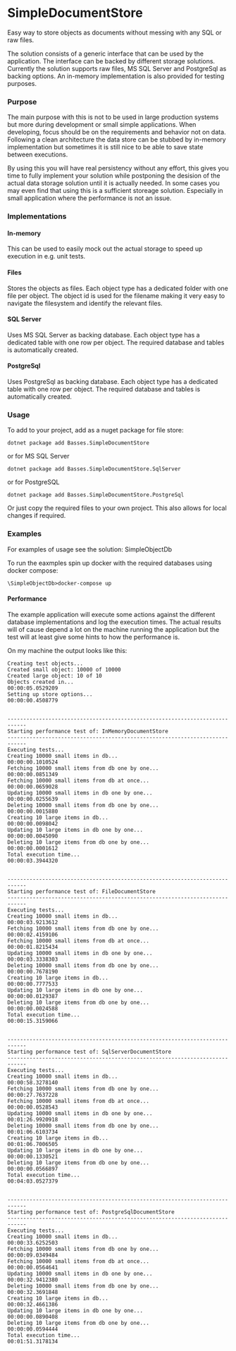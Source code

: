 # SimpleDocumentStore
Easy way to store objects as documents without messing with any SQL or raw files.

The solution consists of a generic interface that can be used by the application. The interface can be backed by different storage solutions. Currently the solution supports raw files, MS SQL Server and PostgreSql as backing options. An in-memory implementation is also provided for testing purposes.

### Purpose
The main purpose with this is not to be used in large production systems but more during development or small simple applications. When developing, focus should be on the requirements and behavior not on data.
Following a clean architecture the data store can be stubbed by in-memory implementation but sometimes it is still nice to be able to save state between executions.

By using this you will have real persistency without any effort, this gives you time to fully implement your solution while postponing the desision of the actual data storage solution until it is actually needed.
In some cases you may even find that using this is a sufficient storeage solution. Especially in small application where the performance is not an issue.

### Implementations

#### In-memory
This can be used to easily mock out the actual storage to speed up execution in e.g. unit tests.

#### Files
Stores the objects as files. Each object type has a dedicated folder with one file per object. The object id is used for the filename making it very easy to navigate the filesystem and identify the relevant files.

#### SQL Server
Uses MS SQL Server as backing database. Each object type has a dedicated table with one row per object. The required database and tables is automatically created.

#### PostgreSql
Uses PostgreSql as backing database. Each object type has a dedicated table with one row per object. The required database and tables is automatically created.

### Usage

To add to your project, add as a nuget package for file store:

```
dotnet package add Basses.SimpleDocumentStore
```

or for MS SQL Server

```
dotnet package add Basses.SimpleDocumentStore.SqlServer
```

or for PostgreSQL

```
dotnet package add Basses.SimpleDocumentStore.PostgreSql
```

Or just copy the required files to your own project. This also allows for local changes if required.

### Examples

For examples of usage see the solution: SimpleObjectDb

To run the eaxmples spin up docker with the required databases using docker compose:

```
\SimpleObjectDb>docker-compose up
```

#### Performance

The example application will execute some actions against the different database implementations and log the execution times. The actual results will of cause depend a lot on the machine running the application but the test will at least give some hints to how the performance is.

On my machine the output looks like this:

```
Creating test objects...
Created small object: 10000 of 10000
Created large object: 10 of 10
Objects created in...                                       00:00:05.0529209
Setting up store options...                                 00:00:00.4508779


----------------------------------------------------------------------------
Starting performance test of: InMemoryDocumentStore
----------------------------------------------------------------------------
Executing tests...
Creating 10000 small items in db...                         00:00:00.1010524
Fetching 10000 small items from db one by one...            00:00:00.0851349
Fetching 10000 small items from db at once...               00:00:00.0659028
Updating 10000 small items in db one by one...              00:00:00.0255639
Deleting 10000 small items from db one by one...            00:00:00.0015880
Creating 10 large items in db...                            00:00:00.0098042
Updating 10 large items in db one by one...                 00:00:00.0045090
Deleting 10 large items from db one by one...               00:00:00.0001612
Total execution time...                                     00:00:03.3944320


----------------------------------------------------------------------------
Starting performance test of: FileDocumentStore
----------------------------------------------------------------------------
Executing tests...
Creating 10000 small items in db...                         00:00:03.9213612
Fetching 10000 small items from db one by one...            00:00:02.4159106
Fetching 10000 small items from db at once...               00:00:01.8215434
Updating 10000 small items in db one by one...              00:00:03.3338303
Deleting 10000 small items from db one by one...            00:00:00.7678190
Creating 10 large items in db...                            00:00:00.7777533
Updating 10 large items in db one by one...                 00:00:00.0129387
Deleting 10 large items from db one by one...               00:00:00.0024588
Total execution time...                                     00:00:15.3159066


----------------------------------------------------------------------------
Starting performance test of: SqlServerDocumentStore
----------------------------------------------------------------------------
Executing tests...
Creating 10000 small items in db...                         00:00:58.3278140
Fetching 10000 small items from db one by one...            00:00:27.7637228
Fetching 10000 small items from db at once...               00:00:00.0528543
Updating 10000 small items in db one by one...              00:01:26.9920918
Deleting 10000 small items from db one by one...            00:01:06.6103734
Creating 10 large items in db...                            00:01:06.7006505
Updating 10 large items in db one by one...                 00:00:00.1330521
Deleting 10 large items from db one by one...               00:00:00.0566897
Total execution time...                                     00:04:03.0527379


----------------------------------------------------------------------------
Starting performance test of: PostgreSqlDocumentStore
----------------------------------------------------------------------------
Executing tests...
Creating 10000 small items in db...                         00:00:33.6252503
Fetching 10000 small items from db one by one...            00:00:09.0349484
Fetching 10000 small items from db at once...               00:00:00.0564641
Updating 10000 small items in db one by one...              00:00:32.9412380
Deleting 10000 small items from db one by one...            00:00:32.3691848
Creating 10 large items in db...                            00:00:32.4661386
Updating 10 large items in db one by one...                 00:00:00.0890408
Deleting 10 large items from db one by one...               00:00:00.0594444
Total execution time...                                     00:01:51.3178134

```
